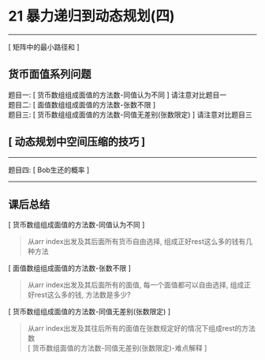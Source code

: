 # 21 暴力递归到动态规划(四)

---

[ 矩阵中的最小路径和 ]

## 货币面值系列问题

题目一: [ 货币数组组成面值的方法数-同值认为不同 ]    请注意对比题目一   
题目二: [ 面值数组组成面值的方法数-张数不限 ]   
题目三: [ 货币数组组成面值的方法数-同值无差别(张数限定) ]     请注意对比题目三   


## [ 动态规划中空间压缩的技巧 ]

---

题目四: [ Bob生还的概率 ]  



---

## 课后总结
[ 货币数组组成面值的方法数-同值认为不同 ]
>从arr index出发及其后面所有货币自由选择, 组成正好rest这么多的钱有几种方法


[ 面值数组组成面值的方法数-张数不限 ]
>从arr index出发及其后面所有的面值, 每一个面值都可以自由选择, 组成正好rest这么多的钱, 方法数是多少?

[ 货币数组组成面值的方法数-同值无差别(张数限定) ]
>从arr index出发及其往后所有的面值在张数规定好的情况下组成rest的方法数  
[ 货币数组面值的方法数-同值无差别(张数限定)-难点解释 ]

